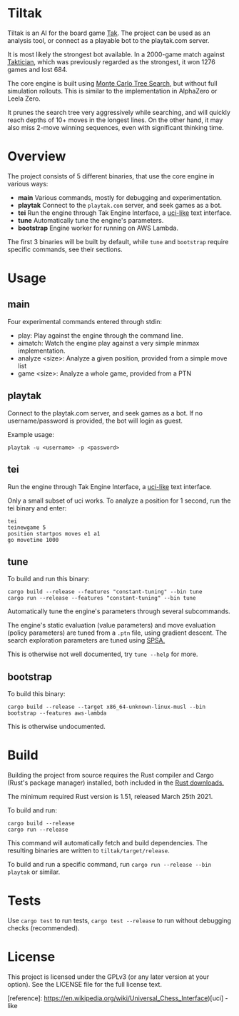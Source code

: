 # Tiltak

Tiltak is an AI for the board game [Tak](https://en.wikipedia.org/wiki/Tak_(game)). The project can be used as an analysis tool, or connect as a playable bot to the playtak.com server. 

It is most likely the strongest bot available. In a 2000-game match against [Taktician](https://github.com/nelhage/taktician), which was previously regarded as the strongest, it won 1276 games and lost 684.

The core engine is built using [Monte Carlo Tree Search](https://en.wikipedia.org/wiki/Monte_Carlo_tree_search), but without full simulation rollouts. This is similar to the implementation in AlphaZero or Leela Zero. 

It prunes the search tree very aggressively while searching, and will quickly reach depths of 10+ moves in the longest lines. On the other hand, it may also miss 2-move winning sequences, even with significant thinking time. 

# Overview

The project consists of 5 different binaries, that use the core engine in various ways:
 
 * **main** Various commands, mostly for debugging and experimentation.
 * **playtak** Connect to the `playtak.com` server, and seek games as a bot.
 * **tei** Run the engine through Tak Engine Interface, a [uci-like](https://en.wikipedia.org/wiki/Universal_Chess_Interface) text interface.
 * **tune** Automatically tune the engine's parameters. 
 * **bootstrap** Engine worker for running on AWS Lambda.
 
 The first 3 binaries will be built by default, while `tune` and `bootstrap` require specific commands, see their sections. 

# Usage

## main

Four experimental commands entered through stdin:

* play: Play against the engine through the command line.
* aimatch: Watch the engine play against a very simple minmax implementation.
* analyze \<size\>: Analyze a given position, provided from a simple move list
* game \<size\>: Analyze a whole game, provided from a PTN

## playtak

Connect to the playtak.com server, and seek games as a bot. If no username/password is provided, the bot will login as guest. 

Example usage: 
````
playtak -u <username> -p <password>
````

## tei 

Run the engine through Tak Engine Interface, a [uci-like](https://en.wikipedia.org/wiki/Universal_Chess_Interface) text interface.

Only a small subset of uci works. To analyze a position for 1 second, run the tei binary and enter:

````
tei
teinewgame 5
position startpos moves e1 a1
go movetime 1000
````

## tune
To build and run this binary:
```
cargo build --release --features "constant-tuning" --bin tune
cargo run --release --features "constant-tuning" --bin tune
```

Automatically tune the engine's parameters through several subcommands. 

The engine's static evaluation (value parameters) and move evaluation (policy parameters) are tuned from a `.ptn` file, using gradient descent. The search exploration parameters are tuned using [SPSA.](https://en.wikipedia.org/wiki/Simultaneous_perturbation_stochastic_approximation) 

This is otherwise not well documented, try `tune --help` for more. 

## bootstrap 
To build this binary:
```
cargo build --release --target x86_64-unknown-linux-musl --bin bootstrap --features aws-lambda
```
This is otherwise undocumented.

# Build

Building the project from source requires the Rust compiler and Cargo (Rust's package manager) installed, both included in the [Rust downloads.](https://www.rust-lang.org/tools/install)

The minimum required Rust version is 1.51, released March 25th 2021.

To build and run:
```
cargo build --release
cargo run --release
```


This command will automatically fetch and build dependencies. The resulting binaries are written to `tiltak/target/release`.

To build and run a specific command, run `cargo run --release --bin playtak` or similar.

# Tests

Use `cargo test` to run tests, `cargo test --release` to run without debugging checks (recommended).

# License

This project is licensed under the GPLv3 (or any later version at your option). See the LICENSE file for the full license text.


[reference]: https://en.wikipedia.org/wiki/Universal_Chess_Interface)[uci] -like
